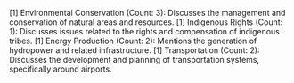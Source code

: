 [1] Environmental Conservation (Count: 3): Discusses the management and conservation of natural areas and resources.
[1] Indigenous Rights (Count: 1): Discusses issues related to the rights and compensation of indigenous tribes.
[1] Energy Production (Count: 2): Mentions the generation of hydropower and related infrastructure.
[1] Transportation (Count: 2): Discusses the development and planning of transportation systems, specifically around airports.

